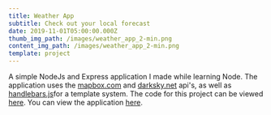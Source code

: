 ```yaml
---
title: Weather App
subtitle: Check out your local forecast
date: 2019-11-01T05:00:00.000Z
thumb_img_path: /images/weather_app_2-min.png
content_img_path: /images/weather_app_2-min.png
template: project
---
```

A simple NodeJs and Express application I made while learning Node. The application uses the [mapbox.com](https://docs.mapbox.com/api/search/) and [darksky.net](https://darksky.net/dev) api's, as well as [handlebars.js](https://handlebarsjs.com/)for a template system.  The code for this project can be viewed [here](https://github.com/TonyFwin/node-weather-website). You can view the application [here](https://nguyen-application-weather.herokuapp.com/).
